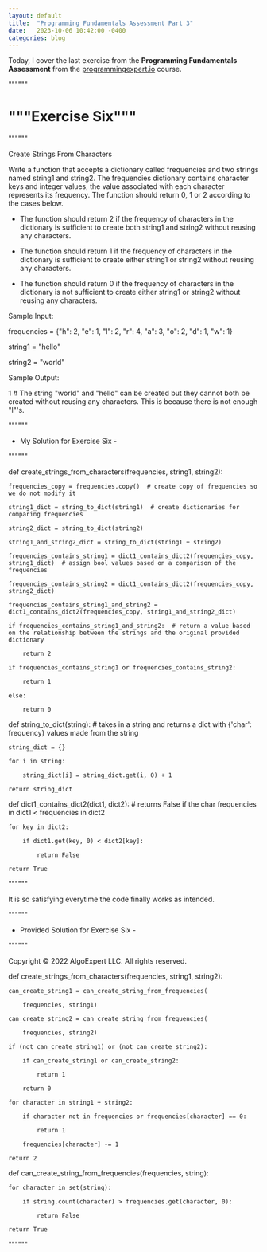 ```yaml
---
layout: default
title:  "Programming Fundamentals Assessment Part 3"
date:   2023-10-06 10:42:00 -0400
categories: blog
---
```

Today, I cover the last exercise from the __Programming Fundamentals Assessment__ from the [programmingexpert.io][course-site] course.

""""""

# """Exercise Six"""

""""""

Create Strings From Characters

Write a function that accepts a dictionary called frequencies and two strings named string1 and string2. The frequencies dictionary contains character keys and integer values, the value associated with each character represents its frequency. The function should return 0, 1 or 2 according to the cases below.

- The function should return 2 if the frequency of characters in the dictionary is sufficient to create both string1 and string2 without reusing any characters.

- The function should return 1 if the frequency of characters in the dictionary is sufficient to create either string1 or string2 without reusing any characters.

- The function should return 0 if the frequency of characters in the dictionary is not sufficient to create either string1 or string2 without reusing any characters.

Sample Input:

frequencies = {"h": 2, "e": 1, "l": 2, "r": 4, "a": 3, "o": 2, "d": 1, "w": 1}

string1 = "hello"

string2 = "world"

Sample Output:

1  # The string "world" and "hello" can be created but they cannot both be created without reusing any characters. This is because there is not enough "l"'s.

""""""

- My Solution for Exercise Six -

""""""

def create_strings_from_characters(frequencies, string1, string2):

    frequencies_copy = frequencies.copy()  # create copy of frequencies so we do not modify it

    string1_dict = string_to_dict(string1)  # create dictionaries for comparing frequencies

    string2_dict = string_to_dict(string2)

    string1_and_string2_dict = string_to_dict(string1 + string2) 

    frequencies_contains_string1 = dict1_contains_dict2(frequencies_copy, string1_dict)  # assign bool values based on a comparison of the frequencies

    frequencies_contains_string2 = dict1_contains_dict2(frequencies_copy, string2_dict)

    frequencies_contains_string1_and_string2 = dict1_contains_dict2(frequencies_copy, string1_and_string2_dict)
    
    if frequencies_contains_string1_and_string2:  # return a value based on the relationship between the strings and the original provided dictionary

        return 2
    
    if frequencies_contains_string1 or frequencies_contains_string2:

        return 1
    
    else:

        return 0

def string_to_dict(string):  # takes in a string and returns a dict with {'char': frequency} values made from the string

    string_dict = {}

    for i in string:

        string_dict[i] = string_dict.get(i, 0) + 1

    return string_dict

def dict1_contains_dict2(dict1, dict2):  #  returns False if the char frequencies in dict1 < frequencies in dict2

    for key in dict2:

        if dict1.get(key, 0) < dict2[key]:

            return False

    return True

""""""

It is so satisfying everytime the code finally works as intended.

""""""

- Provided Solution for Exercise Six -

""""""

Copyright © 2022 AlgoExpert LLC. All rights reserved.

def create_strings_from_characters(frequencies, string1, string2):

    can_create_string1 = can_create_string_from_frequencies(

        frequencies, string1)

    can_create_string2 = can_create_string_from_frequencies(

        frequencies, string2)

    if (not can_create_string1) or (not can_create_string2):

        if can_create_string1 or can_create_string2:

            return 1

        return 0

    for character in string1 + string2:

        if character not in frequencies or frequencies[character] == 0:

            return 1

        frequencies[character] -= 1

    return 2


def can_create_string_from_frequencies(frequencies, string):

    for character in set(string):

        if string.count(character) > frequencies.get(character, 0):
        
            return False

    return True

""""""

[course-site]: https://www.programmingexpert.io/index